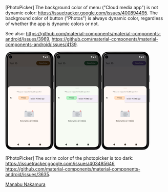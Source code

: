 [PhotoPicker] The background color of menu ("Cloud media app") is not dynamic color: https://issuetracker.google.com/issues/400894495. The background color of button ("Photos") is always dynamic color, regardless of whether the app is dynamic colors or not.

See also: https://github.com/material-components/material-components-android/issues/3969,
https://github.com/material-components/material-components-android/issues/4139.

<img src="2025-03-05-1.png" width="150"><img src="2025-03-05-2.png" width="150"><img src="2025-03-05-3.png" width="150">

[PhotoPicker] The scrim color of the photopicker is too dark: https://issuetracker.google.com/issues/403485646, https://github.com/material-components/material-components-android/issues/3635.

[Manabu Nakamura](https://github.com/manabu-nakamura)